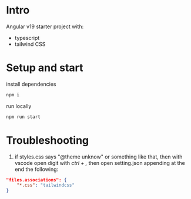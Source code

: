 # Intro

Angular v19 starter project with:

- typescript
- tailwind CSS

# Setup and start

install dependencies

```sh
npm i 
```

run locally

```sh
npm run start
```

# Troubleshooting

1. if styles.css says "@theme unknow" or something like that, then with vscode open digit with *ctrl + ,* then open setting.json appending at the end the following:

```json
"files.associations": {
    "*.css": "tailwindcss"
}
```